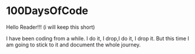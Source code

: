 # 100DaysOfCode
Hello Reader!!! (i will keep this short)

I have been coding from a while. I do it, I drop,I do it, I drop it. But this time I am going to stick to it and document the whole journey.
